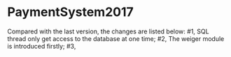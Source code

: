 # PaymentSystem2017
Compared with the last version, the changes are listed below:
#1, SQL thread only get access to the database at one time;
#2, The weiger module is introduced firstly;
#3, 
